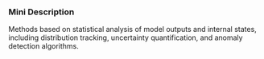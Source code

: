 ### Mini Description

Methods based on statistical analysis of model outputs and internal states, including distribution tracking, uncertainty quantification, and anomaly detection algorithms.

